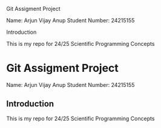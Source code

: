Git Assigment Project

Name: Arjun Vijay Anup
Student Number: 24215155

Introduction

This is my repo for 24/25 Scientific Programming Concepts


# Git Assigment Project

Name: Arjun Vijay Anup
Student Number: 24215155

## Introduction

This is my repo for 24/25 Scientific Programming Concepts
